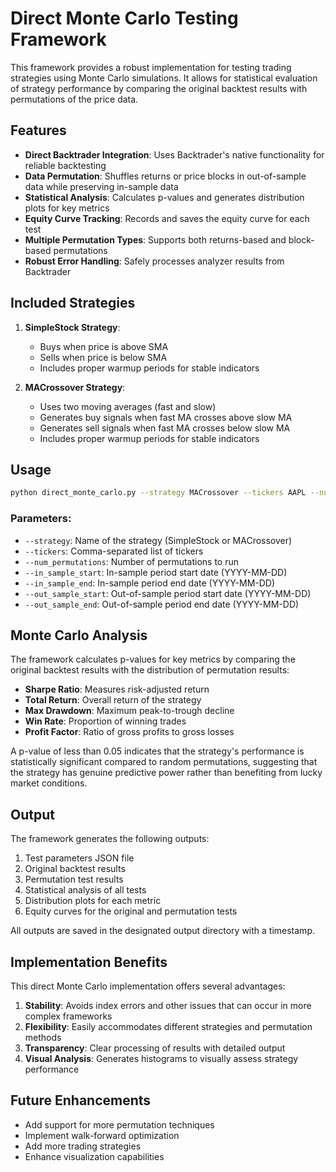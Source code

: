 # Direct Monte Carlo Testing Framework

This framework provides a robust implementation for testing trading strategies using Monte Carlo simulations. It allows for statistical evaluation of strategy performance by comparing the original backtest results with permutations of the price data.

## Features

- **Direct Backtrader Integration**: Uses Backtrader's native functionality for reliable backtesting
- **Data Permutation**: Shuffles returns or price blocks in out-of-sample data while preserving in-sample data
- **Statistical Analysis**: Calculates p-values and generates distribution plots for key metrics
- **Equity Curve Tracking**: Records and saves the equity curve for each test
- **Multiple Permutation Types**: Supports both returns-based and block-based permutations
- **Robust Error Handling**: Safely processes analyzer results from Backtrader

## Included Strategies

1. **SimpleStock Strategy**:
   - Buys when price is above SMA
   - Sells when price is below SMA
   - Includes proper warmup periods for stable indicators

2. **MACrossover Strategy**:
   - Uses two moving averages (fast and slow)
   - Generates buy signals when fast MA crosses above slow MA
   - Generates sell signals when fast MA crosses below slow MA
   - Includes proper warmup periods for stable indicators

## Usage

```bash
python direct_monte_carlo.py --strategy MACrossover --tickers AAPL --num_permutations 5 --in_sample_start 2015-01-01 --in_sample_end 2019-12-31
```

### Parameters:

- `--strategy`: Name of the strategy (SimpleStock or MACrossover)
- `--tickers`: Comma-separated list of tickers
- `--num_permutations`: Number of permutations to run
- `--in_sample_start`: In-sample period start date (YYYY-MM-DD)
- `--in_sample_end`: In-sample period end date (YYYY-MM-DD)
- `--out_sample_start`: Out-of-sample period start date (YYYY-MM-DD)
- `--out_sample_end`: Out-of-sample period end date (YYYY-MM-DD)

## Monte Carlo Analysis

The framework calculates p-values for key metrics by comparing the original backtest results with the distribution of permutation results:

- **Sharpe Ratio**: Measures risk-adjusted return
- **Total Return**: Overall return of the strategy
- **Max Drawdown**: Maximum peak-to-trough decline
- **Win Rate**: Proportion of winning trades
- **Profit Factor**: Ratio of gross profits to gross losses

A p-value of less than 0.05 indicates that the strategy's performance is statistically significant compared to random permutations, suggesting that the strategy has genuine predictive power rather than benefiting from lucky market conditions.

## Output

The framework generates the following outputs:

1. Test parameters JSON file
2. Original backtest results
3. Permutation test results
4. Statistical analysis of all tests
5. Distribution plots for each metric
6. Equity curves for the original and permutation tests

All outputs are saved in the designated output directory with a timestamp.

## Implementation Benefits

This direct Monte Carlo implementation offers several advantages:

1. **Stability**: Avoids index errors and other issues that can occur in more complex frameworks
2. **Flexibility**: Easily accommodates different strategies and permutation methods
3. **Transparency**: Clear processing of results with detailed output
4. **Visual Analysis**: Generates histograms to visually assess strategy performance

## Future Enhancements

- Add support for more permutation techniques
- Implement walk-forward optimization
- Add more trading strategies
- Enhance visualization capabilities 
